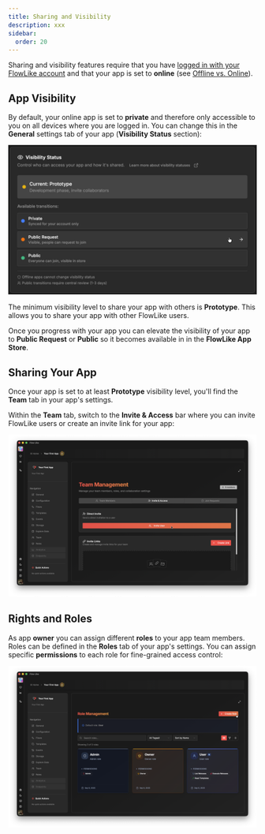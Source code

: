 ```yaml
---
title: Sharing and Visibility
description: xxx
sidebar:
  order: 20
---
```


Sharing and visibility features require that you have [logged in with your FlowLike account](/start/login/) and that your app is set to **online** (see [Offline vs. Online](/apps/offline-online/)).

## App Visibility

By default, your online app is set to **private** and therefore only accessible to you on all devices where you are logged in. You can change this in the **General** settings tab of your app (**Visibility Status** section):

![Change App Visibility Status](../../../assets/AppVisibilitySettings.webp)

The minimum visibility level to share your app with others is **Prototype**. This allows you to share your app with other FlowLike users.

Once you progress with your app you can elevate the visibility of your app to **Public Request** or **Public** so it becomes available in in the **FlowLike App Store**.

## Sharing Your App

Once your app is set to at least **Prototype** visibility level, you'll find the **Team** tab in your app's settings.

Within the **Team** tab, switch to the **Invite & Access** bar where you can invite FlowLike users or create an invite link for your app:

![Invite Team Members to Your FlowLike App](../../../assets/ShareApps.webp)

## Rights and Roles

As app **owner** you can assign different **roles** to your app team members. Roles can be defined in the **Roles** tab of your app's settings. You can assign specific **permissions** to each role for fine-grained access control:

![Configure Roles and Permissions in FlowLike Apps](../../../assets/RightsAndRoles.webp)
